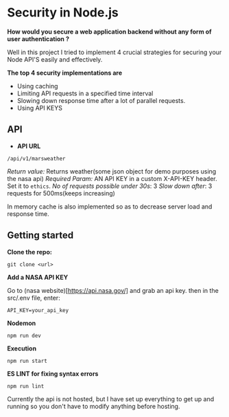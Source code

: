 # Security in Node.js

**How would you secure a web application backend without any form of user authentication ?**

Well in this project I tried to implement 4 crucial strategies for securing your Node API'S easily and effectively.

**The top 4 security implementations are**

- Using caching
- Limiting API requests in a specified time interval
- Slowing down response time after a lot of parallel requests.
- Using API KEYS

## API

- **API URL**

`/api/v1/marsweather`

*Return value:* Returns weather(some json object for demo purposes using the nasa api)
*Required Param:* AN API KEY in a custom X-API-KEY header. Set it to `ethics`.
*No of requests possible under 30s*: 3
*Slow down after*: 3 requests for 500ms(keeps increasing)

In memory cache is also implemented so as to decrease server load and response time.

## Getting started

**Clone the repo:**

`git clone <url>`

**Add a NASA API KEY**

Go to (nasa website)[https://api.nasa.gov/] and grab an api key. then in the src/.env file, enter:

`API_KEY=your_api_key`

**Nodemon**

`npm run dev`

**Execution**

`npm run start`

**ES LINT for fixing syntax errors**

`npm run lint`

Currently the api is not hosted, but I have set up everything to get up and running so you don't have to modify anything before hosting.
